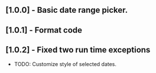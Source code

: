 ## [1.0.0] - Basic date range picker.
## [1.0.1] - Format code
## [1.0.2] - Fixed two run time exceptions

* TODO: Customize style of selected dates.
